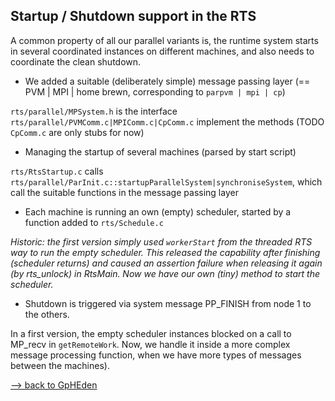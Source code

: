 ## Startup / Shutdown support in the RTS



A common property of all our parallel variants is, the runtime system starts in several coordinated instances on different machines, and also needs to coordinate the clean shutdown.


- We added a suitable (deliberately simple) message passing layer (== PVM \| MPI \| home brewn, corresponding to `parpvm | mpi | cp`)


`rts/parallel/MPSystem.h` is the interface  `rts/parallel/PVMComm.c|MPIComm.c|CpComm.c` implement the methods (TODO `CpComm.c` are only stubs for now)


- Managing the startup of several machines (parsed by start script)

`rts/RtsStartup.c` calls `rts/parallel/ParInit.c::startupParallelSystem|synchroniseSystem`, which call the suitable functions in the message passing layer

- Each machine is running an own (empty) scheduler, started by a function added to `rts/Schedule.c`

*Historic: the first version simply used `workerStart` from the threaded RTS way to run the empty scheduler. This released the capability after finishing (scheduler returns) and caused an assertion failure when releasing it again (by rts_unlock) in RtsMain. Now we have our own (tiny) method to start the scheduler.*

- Shutdown is triggered via system message PP_FINISH from node 1 to the others.


In a first version, the empty scheduler instances blocked on a call to MP_recv in `getRemoteWork`. Now, we handle it inside a more complex message processing function, when we have more types of messages between the machines).



[--\> back to GpHEden](gp-h-eden)


